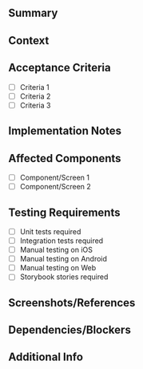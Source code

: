 <!-- ---
name: Project Task
about: Template for a standard task or feature for the Recess Gaming project board.
title: "[Task] <Short summary of the task>"
labels: ["task"]
assignees: []
--- -->

## Summary
<!-- Provide a concise description of the task, bug, or feature. -->

## Context
<!-- Add any relevant context, background, or links to related issues, PRs, or documentation. -->

## Acceptance Criteria
<!-- List specific outcomes or requirements for this task to be considered complete. -->
- [ ] Criteria 1
- [ ] Criteria 2
- [ ] Criteria 3

## Implementation Notes
<!-- (Optional) Add suggestions, technical notes, or implementation details for assignees. -->

## Affected Components
<!-- (Optional) List the components, screens, or areas of the app this task affects. -->
- [ ] Component/Screen 1
- [ ] Component/Screen 2

## Testing Requirements
<!-- (Optional) Specify testing requirements for this task. -->
- [ ] Unit tests required
- [ ] Integration tests required
- [ ] Manual testing on iOS
- [ ] Manual testing on Android
- [ ] Manual testing on Web
- [ ] Storybook stories required

## Screenshots/References
<!-- (Optional) Add any screenshots, diagrams, or links that could help clarify the task. -->

## Dependencies/Blockers
<!-- (Optional) List any tasks, issues, or external dependencies that must be completed first. -->

## Additional Info
<!-- (Optional) Any other information, considerations, or follow-up items. -->